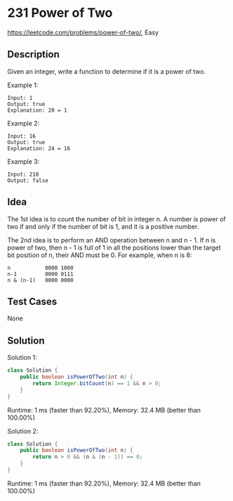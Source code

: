 # 231 Power of Two

<https://leetcode.com/problems/power-of-two/>, Easy

## Description

Given an integer, write a function to determine if it is a power of two.

Example 1:

```
Input: 1
Output: true
Explanation: 20 = 1
```

Example 2:

```
Input: 16
Output: true
Explanation: 24 = 16
```

Example 3:

```
Input: 218
Output: false
```

## Idea

The 1st idea is to count the number of bit in integer n. A number is power of
two if and only if the number of bit is 1, and it is a positive number.

The 2nd idea is to perform an AND operation between n and n - 1. If n is power
of two, then n - 1 is full of 1 in all the positions lower than the target bit
position of n, their AND must be 0. For example, when n is 8:

```
n           0000 1000
n-1         0000 0111
n & (n-1)   0000 0000
```

## Test Cases

None

## Solution

Solution 1:

```java
class Solution {
    public boolean isPowerOfTwo(int n) {
        return Integer.bitCount(n) == 1 && n > 0;
    }
}
```

Runtime: 1 ms (faster than 92.20%), Memory: 32.4 MB (better than 100.00%)

Solution 2:

```java
class Solution {
    public boolean isPowerOfTwo(int n) {
        return n > 0 && (n & (n - 1)) == 0;
    }
}
```

Runtime: 1 ms (faster than 92.20%), Memory: 32.4 MB (better than 100.00%)
